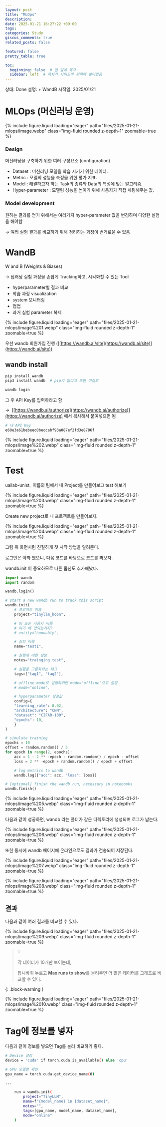 ```yaml
---
layout: post
title: "MLOps"
description:
date: 2025-01-21 16:27:22 +09:00
tags: 
categories: Study
giscus_comments: true
related_posts: false

featured: false
pretty_table: true

toc:
  beginning: false  # 맨 앞에 목차
  sidebar: left  # 목차가 사이드바 왼쪽에 붙어있음
---
```


상태: Done
설명: + WandB
시작일: 2025/01/21

# MLOps (**머신러닝 운영)**

{% include figure.liquid loading="eager" path="files/2025-01-21-mlops/image.webp" class="img-fluid rounded z-depth-1" zoomable=true %}

### Design

머신러닝을 구축하기 위한 여러 구성요소 (configuration)

- Dataset : 머신러닝 모델을 학습 시키기 위한 데이터.
- Metric : 모델의 성능을 측정을 위한 평가 지표.
- Model : 해결하고자 하는 Task의 종류와 Data의 특성에 맞는 알고리즘.
- Hyper-parameter : 모델링 성능을 높이기 위해 사용자가 직접 세팅해주는 값.

### Model development

원하는 결과를 얻기 위해서는 여러가지 hyper-parameter 값을 변경하며 다양한 실험을 해야함

→ 여러 실험 결과를 비교하기 위해 정리하는 과정이 번거로울 수 있음

# WandB

W and B (Weights & Biases)

→ 딥러닝 실험 과정을 손쉽게 Tracking하고, 시각화할 수 있는 Tool

- hyperparameter별 결과 비교
- 학습 과정 visualization
- system 모니터링
- 협업
- 과거 실험 parameter 복제

{% include figure.liquid loading="eager" path="files/2025-01-21-mlops/image%201.webp" class="img-fluid rounded z-depth-1" zoomable=true %}

우선 wandb 회원가입 진행 ([[https://wandb.ai/site](https://wandb.ai/site)](https://wandb.ai/site))

## wandb install

```bash
pip install wandb
pip3 install wandb  # pip가 없다고 뜨면 이걸로
```

```bash
wandb login
```

그 후 API Key를 입력하라고 함

→  [[https://wandb.ai/authorize](https://wandb.ai/authorize)](https://wandb.ai/authorize) 에서 복사해서 붙여넣으면 됨

```python
# 내 API Key
e60e3a61bebeec0beccabf93a087ef2fd3e8786f
```

{% include figure.liquid loading="eager" path="files/2025-01-21-mlops/image%202.webp" class="img-fluid rounded z-depth-1" zoomable=true %}

# Test

uailab-unist_ 이름의 팀에서 내 Project를 만들어보고 test 해보기

{% include figure.liquid loading="eager" path="files/2025-01-21-mlops/image%203.webp" class="img-fluid rounded z-depth-1" zoomable=true %}

Create new project로 내 프로젝트를 만들어보자.

{% include figure.liquid loading="eager" path="files/2025-01-21-mlops/image%204.webp" class="img-fluid rounded z-depth-1" zoomable=true %}

그럼 위 화면처럼 친절하게 첫 시작 방법을 알려준다.

로그인은 아까 했으니, 다음 코드를 바탕으로 코드를 짜보자.

wandb.init 이 중요하므로 다른 옵션도 추가해봤다.

```python
import wandb
import random

wandb.login()

# start a new wandb run to track this script
wandb.init(
    # 프로젝트 이름
    project="tinyllm_hoon",

    # 팀 또는 사용자 이름
    # 이거 왜 안되는거지?
    # entity="hoonably",

    # 실험 이름
    name="test1",

    # 실행에 대한 설명
    notes="trainging test",

    # 실험을 그룹화하는 태그
    tags=["tag1", "tag2"],

    # offline mode로 실행하려면 mode="offline"으로 설정
    # mode="online",

    # hyperparameter 설정값
    config={
    "learning_rate": 0.02,
    "architecture": "CNN",
    "dataset": "CIFAR-100",
    "epochs": 10,
    }
)

# simulate training
epochs = 10
offset = random.random() / 5
for epoch in range(2, epochs):
    acc = 1 - 2 ** -epoch - random.random() / epoch - offset
    loss = 2 ** -epoch + random.random() / epoch + offset

    # log metrics to wandb
    wandb.log({"acc": acc, "loss": loss})

# [optional] finish the wandb run, necessary in notebooks
wandb.finish()
```

{% include figure.liquid loading="eager" path="files/2025-01-21-mlops/image%205.webp" class="img-fluid rounded z-depth-1" zoomable=true %}

다음과 같이 성공하면, wandb 라는 폴더가 같은 디렉토리에 생성되며 로그가 남는다.

{% include figure.liquid loading="eager" path="files/2025-01-21-mlops/image%206.webp" class="img-fluid rounded z-depth-1" zoomable=true %}

또한 동시에 wandb 페이지에 온라인으로도 결과가 전송되어 저장된다.

{% include figure.liquid loading="eager" path="files/2025-01-21-mlops/image%207.webp" class="img-fluid rounded z-depth-1" zoomable=true %}

{% include figure.liquid loading="eager" path="files/2025-01-21-mlops/image%208.webp" class="img-fluid rounded z-depth-1" zoomable=true %}

## 결과

다음과 같이 여러 결과를 비교할 수 있다.

{% include figure.liquid loading="eager" path="files/2025-01-21-mlops/image%209.webp" class="img-fluid rounded z-depth-1" zoomable=true %}

> 💡
> 
> 각 데이터가 10개만 보이는데,
> 
> 톱니바퀴 누르고 **Max runs to show**를 올려주면 더 많은 데이터를 그래프로 비교할 수 있다.
> 
{: .block-warning }

{% include figure.liquid loading="eager" path="files/2025-01-21-mlops/image%2010.webp" class="img-fluid rounded z-depth-1" zoomable=true %}

# Tag에 정보를 넣자

다음과 같이 정보를 넣으면 Tag를 눌러 비교하기 좋다.

```bash
# Device 설정
device = 'cuda' if torch.cuda.is_available() else 'cpu'

# GPU 모델명 확인
gpu_name = torch.cuda.get_device_name(0)

...

    run = wandb.init(
        project="TinyLLM",
        name=f"{model_name} in {dataset_name}",
        notes="",
        tags=[gpu_name, model_name, dataset_name],
        mode="online"
    )
```